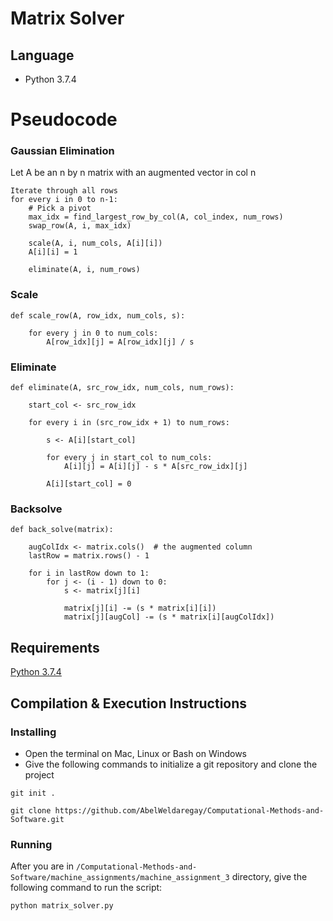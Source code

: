 # Matrix Solver

## Language
- Python 3.7.4

# Pseudocode
### Gaussian Elimination
Let A be an n by n matrix with an augmented vector in col n
```
Iterate through all rows
for every i in 0 to n-1:
    # Pick a pivot
    max_idx = find_largest_row_by_col(A, col_index, num_rows)
    swap_row(A, i, max_idx)
    
    scale(A, i, num_cols, A[i][i])
    A[i][i] = 1

    eliminate(A, i, num_rows)

```
### Scale

```
def scale_row(A, row_idx, num_cols, s):

    for every j in 0 to num_cols:
        A[row_idx][j] = A[row_idx][j] / s
```

### Eliminate

```
def eliminate(A, src_row_idx, num_cols, num_rows):

    start_col <- src_row_idx

    for every i in (src_row_idx + 1) to num_rows:

        s <- A[i][start_col]

        for every j in start_col to num_cols:
            A[i][j] = A[i][j] - s * A[src_row_idx][j]

        A[i][start_col] = 0

```
### Backsolve
```
def back_solve(matrix):

    augColIdx <- matrix.cols()  # the augmented column
    lastRow = matrix.rows() - 1

    for i in lastRow down to 1:
        for j <- (i - 1) down to 0:
            s <- matrix[j][i]

            matrix[j][i] -= (s * matrix[i][i])
            matrix[j][augCol] -= (s * matrix[i][augColIdx])
```

## Requirements

[Python 3.7.4](https://www.python.org/downloads/release/python-374/)


## Compilation & Execution Instructions

### Installing
- Open the terminal on Mac, Linux or Bash on Windows
- Give the following commands to initialize a git repository and clone the project

```
git init .
```

```
git clone https://github.com/AbelWeldaregay/Computational-Methods-and-Software.git
```

### Running

After you are in `/Computational-Methods-and-Software/machine_assignments/machine_assignment_3` directory, give the following command to run the script:

```
python matrix_solver.py
```
